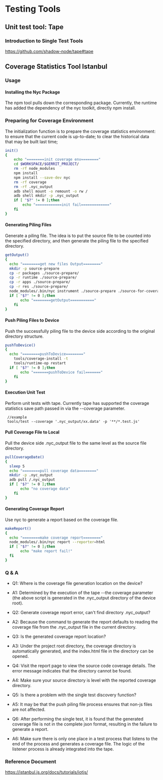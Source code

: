 # Testing Tools

## Unit test tool: Tape

### Introduction to Single Test Tools

https://github.com/shadow-node/tape#tape

## Coverage Statistics Tool Istanbul

### Usage

#### Installing the Nyc Package

The npm tool pulls down the corresponding package. Currently, the runtime has added the dependency of the nyc toolkit, directly npm install.

### Preparing for Coverage Environment

The initialization function is to prepare the coverage statistics environment: to ensure that the current code is up-to-date; to clear the historical data that may be built last time;
```bash
init()
{
    echo "========init coverage env========"
    cd $WORKSPACE/$GERRIT_PROJECT/
    rm -rf node_modules
    npm install
    npm install --save-dev nyc
    rm -rf coverage
    rm -rf .nyc_output
    adb shell mount -o remount -o rw /
    adb shell mkdir -p .nyc_output
    if [ "$?" != 0 ];then
        echo "============init fail============="
    fi
}
```

#### Generating Piling Files

Generate a piling file. The idea is to put the source file to be counted into the specified directory, and then generate the piling file to the specified directory.
```bash
getOutput()
{
  echo "========get new files Output========"
  mkdir -p source-prepare
  cp -r packages ./source-prepare/
  cp -r runtime ./source-prepare/
  cp -r apps ./source-prepare/
  cp -r res ./source-prepare/
  node_modules/.bin/nyc instrument ./source-prepare ./source-for-coverage
  if [ "$?" != 0 ];then
       echo "========getOutput==========="
    fi
}
```

#### Push Piling Files to Device

Push the successfully piling file to the device side according to the original directory structure.
```bash
pushToDevice()
{
  echo "========pushToDevice========"
    tools/coverage-install -t
    tools/runtime-op restart
  if [ "$?" != 0 ];then
       echo "=======pushToDevice fail======="
    fi
}
```

#### Execution Unit Test

Perform unit tests with tape. Currently tape has supported the coverage statistics save path passed in via the --coverage parameter.
```
 //example
 tools/test --coverage '.nyc_output/xx.data' -p '**/*.test.js'
```
#### Pull Coverage File to Local

Pull the device side .nyc_output file to the same level as the source file directory.
```bash
pullCoverageDate()
{
  sleep 5
  echo "========pull coverage data========"
  mkdir -p .nyc_output
  adb pull /.nyc_output 
  if [ "$?" != 0 ];then
       echo "no coverage data"
    fi
}
```
#### Generating Coverage Report

Use nyc to generate a report based on the coverage file.
```bash
makeReport()
{
  echo "========make coverage report========"
  node_modules/.bin/nyc report --reporter=html
  if [ "$?" != 0 ];then
       echo "make report fail!"
  fi
}
```

### Q & A

- Q1: Where is the coverage file generation location on the device?

- A1: Determined by the execution of the tape --the coverage parameter (the above script is generated in the .nyc_output directory of the device root).

- Q2: Generate coverage report error, can't find directory .nyc_output?

- A2: Because the command to generate the report defaults to reading the coverage file from the .nyc_output file in the current directory.

- Q3: Is the generated coverage report location?

- A3: Under the project root directory, the coverage directory is automatically generated, and the index.html file in the directory can be opened.

- Q4: Visit the report page to view the source code coverage details. The error message indicates that the directory cannot be found.

- A4: Make sure your source directory is level with the reported coverage directory.

- Q5: Is there a problem with the single test discovery function?

- A5: It may be that the push piling file process ensures that non-js files are not affected.

- Q6: After performing the single test, it is found that the generated coverage file is not in the complete json format, resulting in the failure to generate a report.

- A6: Make sure there is only one place in a test process that listens to the end of the process and generates a coverage file. The logic of the listener process is already integrated into the tape.

### Reference Document
https://istanbul.js.org/docs/tutorials/iotjs/